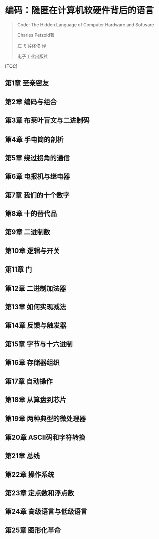 # 编码：隐匿在计算机软硬件背后的语言

> Code: The Hidden Language of Computer Hardware and Software
>
> Charles Petzold著
>
> 左飞 薛佟佟 译
>
> 电子工业出版社

[TOC]

## 第1章 至亲密友

## 第2章 编码与组合

## 第3章 布莱叶盲文与二进制码

## 第4章 手电筒的剖析

## 第5章 绕过拐角的通信

## 第6章 电报机与继电器

## 第7章 我们的十个数字

## 第8章 十的替代品

## 第9章 二进制数

## 第10章 逻辑与开关

## 第11章 门

## 第12章 二进制加法器

## 第13章 如何实现减法

## 第14章 反馈与触发器

## 第15章 字节与十六进制

## 第16章 存储器组织

## 第17章 自动操作

## 第18章 从算盘到芯片

## 第19章 两种典型的微处理器

## 第20章 ASCII码和字符转换

## 第21章 总线

## 第22章 操作系统

## 第23章 定点数和浮点数

## 第24章 高级语言与低级语言

## 第25章 图形化革命

